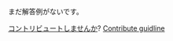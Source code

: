 
まだ解答例がないです。

[コントリビュートしませんか](https://github.com/BFEdev/BFE.dev-solutions/blob/main/typescript/InstanceType_ja.md)?  [Contribute guidline](https://github.com/BFEdev/BFE.dev-solutions#how-to-contribute)
